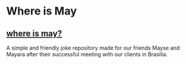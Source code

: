 # Where is May
## [where is may?](https://rsmelo.github.io/where-is-may/)
A simple and friendly joke repository made for our friends Mayse and Mayara after their successful meeting with our clients in Brasilia.
